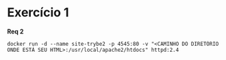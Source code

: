 # Exercício 1

**Req 2**

```console
docker run -d --name site-trybe2 -p 4545:80 -v "<CAMINHO DO DIRETÓRIO ONDE ESTÁ SEU HTML>:/usr/local/apache2/htdocs" httpd:2.4
```
